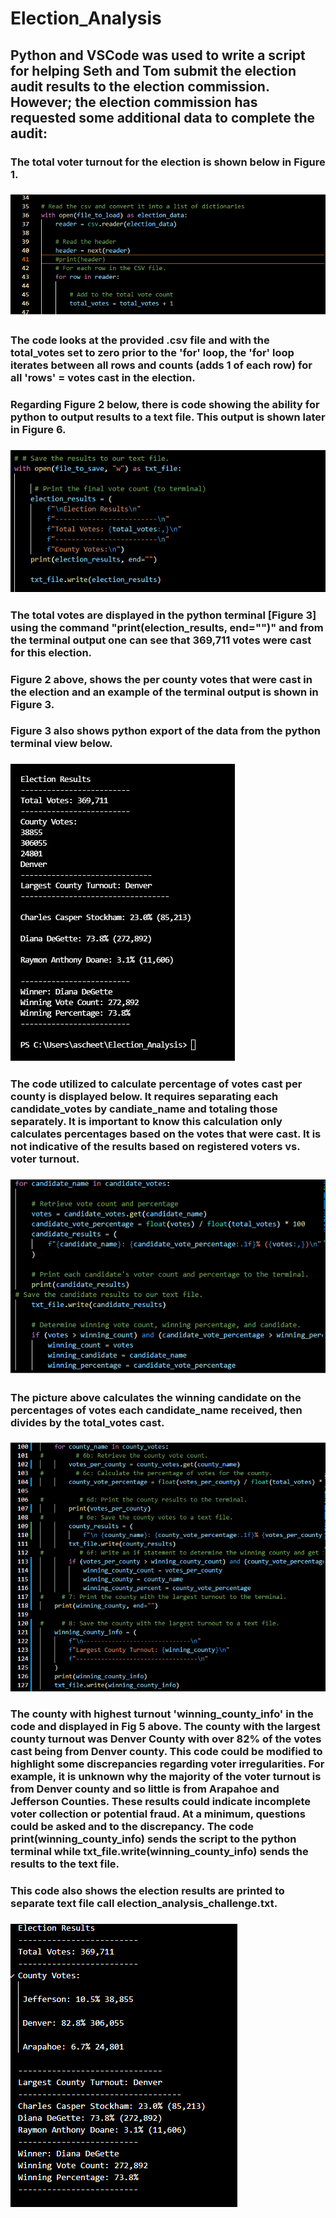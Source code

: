 # Election_Analysis

## Python and VSCode was used to write a script for helping Seth and Tom submit the election audit results to the election commission. However; the election commission has requested some additional data to complete the audit:

### The total voter turnout for the election is shown below in Figure 1. 
### ![Fig 1 - VS code of total_votes](https://github.com/ASCHEET/Election_Analysis/blob/main/Resources/total_votes.png?raw=true)
### The code looks at the provided .csv file and with the total_votes set to zero prior to the 'for' loop, the 'for' loop iterates between all rows and counts (adds 1 of each row) for all 'rows' = votes cast in the election.
### Regarding Figure 2 below, there is code showing the ability for python to output results to a text file.  This output is shown later in Figure 6. 
### ![Fig 2 - VS Code of Python Terminal](https://github.com/ASCHEET/Election_Analysis/blob/main/Resources/VS_to_terminal_total_votes.png?raw=true) 
### The total votes are displayed in the python terminal [Figure 3] using the command "print(election_results, end="")" and from the terminal output one can see that 369,711 votes were cast for this election.
### Figure 2 above, shows the per county votes that were cast in the election and an example of the terminal output is shown in Figure 3.

### Figure 3 also shows python export of the data from the python terminal view below. 
### ![Fig 3 - txt_file_output](https://github.com/ASCHEET/Election_Analysis/blob/main/Resources/terminal_total_votes1.png?raw=true)

### The code utilized to calculate percentage of votes cast per county is displayed below.  It requires separating each candidate_votes by candiate_name and totaling those separately.  It is important to know this calculation only calculates percentages based on the votes that were cast.  It is not indicative of the results based on registered voters vs. voter turnout.  
### ![Fig 4 - candidate percentages ](https://github.com/ASCHEET/Election_Analysis/blob/main/Resources/candidate_percentages.png?raw=true) 
### The picture above calculates the winning candidate on the percentages of votes each candidate_name received, then divides by the total_votes cast.

### ![Fig 5 - VS Code of county results](https://github.com/ASCHEET/Election_Analysis/blob/main/Resources/winning_candidate.png?raw=true) 
### The county with highest turnout 'winning_county_info' in the code and displayed in Fig 5 above.  The county with the largest county turnout was Denver County with over 82% of the votes cast being from Denver county.  This code could be modified to highlight some discrepancies regarding voter irregularities.  For example, it is unknown why the majority of the voter turnout is from Denver county and so little is from Arapahoe and Jefferson Counties.  These results could indicate incomplete voter collection or potential fraud.  At a minimum, questions could be asked and to the discrepancy.  The code print(winning_county_info) sends the script to the python terminal while txt_file.write(winning_county_info) sends the results to the text file.
### This code also shows the election results are printed to separate text file call election_analysis_challenge.txt.  
### ![Fig 6 - Text File Output](https://github.com/ASCHEET/Election_Analysis/blob/main/Resources/txt_results.png?raw=true)
